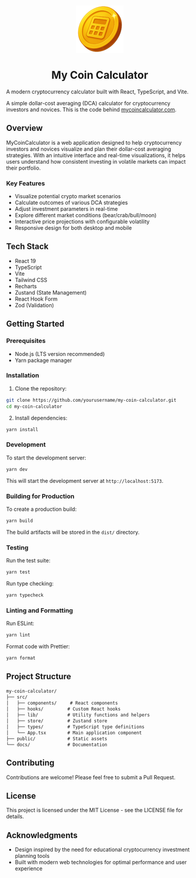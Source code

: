 <div align="center">
  <img src="src/assets/logo-small.png" alt="Calculator Coin" width="128" />
  <h1>My Coin Calculator</h1>
</div>

A modern cryptocurrency calculator built with React, TypeScript, and Vite.

A simple dollar-cost averaging (DCA) calculator for cryptocurrency investors and novices. This is the code behind [mycoincalculator.com](https://mycoincalculator.com).

## Overview

MyCoinCalculator is a web application designed to help cryptocurrency investors and novices visualize and plan their dollar-cost averaging strategies. With an intuitive interface and real-time visualizations, it helps users understand how consistent investing in volatile markets can impact their portfolio.

### Key Features

- Visualize potential crypto market scenarios
- Calculate outcomes of various DCA strategies
- Adjust investment parameters in real-time
- Explore different market conditions (bear/crab/bull/moon)
- Interactive price projections with configurable volatility
- Responsive design for both desktop and mobile

## Tech Stack

- React 19
- TypeScript
- Vite
- Tailwind CSS
- Recharts
- Zustand (State Management)
- React Hook Form
- Zod (Validation)

## Getting Started

### Prerequisites

- Node.js (LTS version recommended)
- Yarn package manager

### Installation

1. Clone the repository:

```bash
git clone https://github.com/yourusername/my-coin-calculator.git
cd my-coin-calculator
```

2. Install dependencies:

```bash
yarn install
```

### Development

To start the development server:

```bash
yarn dev
```

This will start the development server at `http://localhost:5173`.

### Building for Production

To create a production build:

```bash
yarn build
```

The build artifacts will be stored in the `dist/` directory.

### Testing

Run the test suite:

```bash
yarn test
```

Run type checking:

```bash
yarn typecheck
```

### Linting and Formatting

Run ESLint:

```bash
yarn lint
```

Format code with Prettier:

```bash
yarn format
```

## Project Structure

```
my-coin-calculator/
├── src/
│   ├── components/     # React components
│   ├── hooks/         # Custom React hooks
│   ├── lib/           # Utility functions and helpers
│   ├── store/         # Zustand store
│   ├── types/         # TypeScript type definitions
│   └── App.tsx        # Main application component
├── public/            # Static assets
└── docs/              # Documentation
```

## Contributing

Contributions are welcome! Please feel free to submit a Pull Request.

## License

This project is licensed under the MIT License - see the LICENSE file for details.

## Acknowledgments

- Design inspired by the need for educational cryptocurrency investment planning tools
- Built with modern web technologies for optimal performance and user experience
